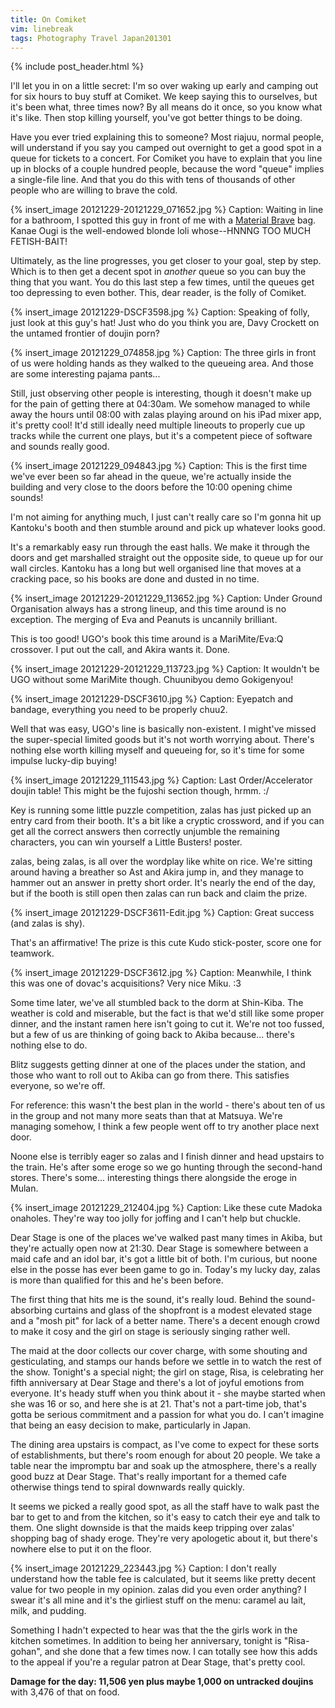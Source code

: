 ```yaml
---
title: On Comiket
vim: linebreak
tags: Photography Travel Japan201301
---
```


{% include post_header.html %}

I'll let you in on a little secret: I'm so over waking up early and camping out for six hours to buy stuff at Comiket. We keep saying this to ourselves, but it's been what, three times now? By all means do it once, so you know what it's like. Then stop killing yourself, you've got better things to be doing.

Have you ever tried explaining this to someone? Most riajuu, normal people, will understand if you say you camped out overnight to get a good spot in a queue for tickets to a concert. For Comiket you have to explain that you line up in blocks of a couple hundred people, because the word "queue" implies a single-file line. And that you do this with tens of thousands of other people who are willing to brave the cold.

{% insert_image 20121229-20121229_071652.jpg %}
Caption: Waiting in line for a bathroom, I spotted this guy in front of me with a [Material Brave](http://products.web-giga.com/materialbrave/character.html) bag. Kanae Ougi is the well-endowed blonde loli whose--HNNNG TOO MUCH FETISH-BAIT!

Ultimately, as the line progresses, you get closer to your goal, step by step. Which is to then get a decent spot in *another* queue so you can buy the thing that you want. You do this last step a few times, until the queues get too depressing to even bother. This, dear reader, is the folly of Comiket.

{% insert_image 20121229-DSCF3598.jpg %}
Caption: Speaking of folly, just look at this guy's hat! Just who do you think you are, Davy Crockett on the untamed frontier of doujin porn?

{% insert_image 20121229_074858.jpg %}
Caption: The three girls in front of us were holding hands as they walked to the queueing area. And those are some interesting pajama pants...

Still, just observing other people is interesting, though it doesn't make up for the pain of getting there at 04:30am. We somehow managed to while away the hours until 08:00 with zalas playing around on his iPad mixer app, it's pretty cool! It'd still ideally need multiple lineouts to properly cue up tracks while the current one plays, but it's a competent piece of software and sounds really good.

{% insert_image 20121229_094843.jpg %}
Caption: This is the first time we've ever been so far ahead in the queue, we're actually inside the building and very close to the doors before the 10:00 opening chime sounds!

I'm not aiming for anything much, I just can't really care so I'm gonna hit up Kantoku's booth and then stumble around and pick up whatever looks good.

It's a remarkably easy run through the east halls. We make it through the doors and get marshalled straight out the opposite side, to queue up for our wall circles. Kantoku has a long but well organised line that moves at a cracking pace, so his books are done and dusted in no time.

{% insert_image 20121229-20121229_113652.jpg %}
Caption: Under Ground Organisation always has a strong lineup, and this time around is no exception. The merging of Eva and Peanuts is uncannily brilliant.

This is too good! UGO's book this time around is a MariMite/Eva:Q crossover. I put out the call, and Akira wants it. Done.

{% insert_image 20121229-20121229_113723.jpg %}
Caption: It wouldn't be UGO without some MariMite though. Chuunibyou demo Gokigenyou!

{% insert_image 20121229-DSCF3610.jpg %}
Caption: Eyepatch and bandage, everything you need to be properly chuu2.

Well that was easy, UGO's line is basically non-existent. I might've missed the super-special limited goods but it's not worth worrying about. There's nothing else worth killing myself and queueing for, so it's time for some impulse lucky-dip buying!

{% insert_image 20121229_111543.jpg %}
Caption: Last Order/Accelerator doujin table! This might be the fujoshi section though, hrmm.  :/

Key is running some little puzzle competition, zalas has just picked up an entry card from their booth. It's a bit like a cryptic crossword, and if you can get all the correct answers then correctly unjumble the remaining characters, you can win yourself a Little Busters! poster.

zalas, being zalas, is all over the wordplay like white on rice. We're sitting around having a breather so Ast and Akira jump in, and they manage to hammer out an answer in pretty short order. It's nearly the end of the day, but if the booth is still open then zalas can run back and claim the prize.

{% insert_image 20121229-DSCF3611-Edit.jpg %}
Caption: Great success (and zalas is shy).

That's an affirmative! The prize is this cute Kudo stick-poster, score one for teamwork.

{% insert_image 20121229-DSCF3612.jpg %}
Caption: Meanwhile, I think this was one of dovac's acquisitions? Very nice Miku. :3

Some time later, we've all stumbled back to the dorm at Shin-Kiba. The weather is cold and miserable, but the fact is that we'd still like some proper dinner, and the instant ramen here isn't going to cut it. We're not too fussed, but a few of us are thinking of going back to Akiba because... there's nothing else to do.

Blitz suggests getting dinner at one of the places under the station, and those who want to roll out to Akiba can go from there. This satisfies everyone, so we're off.

For reference: this wasn't the best plan in the world - there's about ten of us in the group and not many more seats than that at Matsuya. We're managing somehow, I think a few people went off to try another place next door.

Noone else is terribly eager so zalas and I finish dinner and head upstairs to the train. He's after some eroge so we go hunting through the second-hand stores. There's some... interesting things there alongside the eroge in Mulan.

{% insert_image 20121229_212404.jpg %}
Caption: Like these cute Madoka onaholes. They're way too jolly for joffing and I can't help but chuckle.

Dear Stage is one of the places we've walked past many times in Akiba, but they're actually open now at 21:30. Dear Stage is somewhere between a maid cafe and an idol bar, it's got a little bit of both. I'm curious, but noone else in the posse has ever been game to go in. Today's my lucky day, zalas is more than qualified for this and he's been before.

The first thing that hits me is the sound, it's really loud. Behind the sound-absorbing curtains and glass of the shopfront is a modest elevated stage and a "mosh pit" for lack of a better name. There's a decent enough crowd to make it cosy and the girl on stage is seriously singing rather well.

The maid at the door collects our cover charge, with some shouting and gesticulating, and stamps our hands before we settle in to watch the rest of the show. Tonight's a special night; the girl on stage, Risa, is celebrating her fifth anniversary at Dear Stage and there's a lot of joyful emotions from everyone. It's heady stuff when you think about it - she maybe started when she was 16 or so, and here she is at 21. That's not a part-time job, that's gotta be serious commitment and a passion for what you do. I can't imagine that being an easy decision to make, particularly in Japan.

The dining area upstairs is compact, as I've come to expect for these sorts of establishments, but there's room enough for about 20 people. We take a table near the impromptu bar and soak up the atmosphere, there's a really good buzz at Dear Stage. That's really important for a themed cafe otherwise things tend to spiral downwards really quickly.

It seems we picked a really good spot, as all the staff have to walk past the bar to get to and from the kitchen, so it's easy to catch their eye and talk to them. One slight downside is that the maids keep tripping over zalas' shopping bag of shady eroge. They're very apologetic about it, but there's nowhere else to put it on the floor.

{% insert_image 20121229_223443.jpg %}
Caption: I don't really understand how the table fee is calculated, but it seems like pretty decent value for two people in my opinion. zalas did you even order anything? I swear it's all mine and it's the girliest stuff on the menu: caramel au lait, milk, and pudding.

Something I hadn't expected to hear was that the the girls work in the kitchen sometimes. In addition to being her anniversary, tonight is "Risa-gohan", and she done that a few times now. I can totally see how this adds to the appeal if you're a regular patron at Dear Stage, that's pretty cool.

**Damage for the day: 11,506 yen plus maybe 1,000 on untracked doujins** with 3,476 of that on food.

